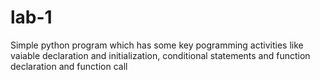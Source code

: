 # lab-1
Simple python program which has some key pogramming activities like vaiable declaration and initialization, conditional statements and function declaration and function call
